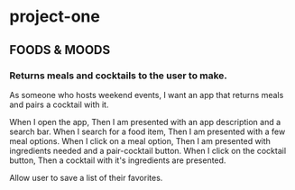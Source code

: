 # project-one

## FOODS & MOODS

### Returns meals and cocktails to the user to make.

As someone who hosts weekend events,
I want an app that returns meals and pairs a cocktail with it.

When I open the app, 
Then I am presented with an app description and a search bar.
When I search for a food item, 
Then I am presented with a few meal options.
When I click on a meal option,
Then I am presented with ingredients needed and a pair-cocktail button.
When I click on the cocktail button,
Then a cocktail with it's ingredients are presented.

Allow user to save a list of their favorites.
